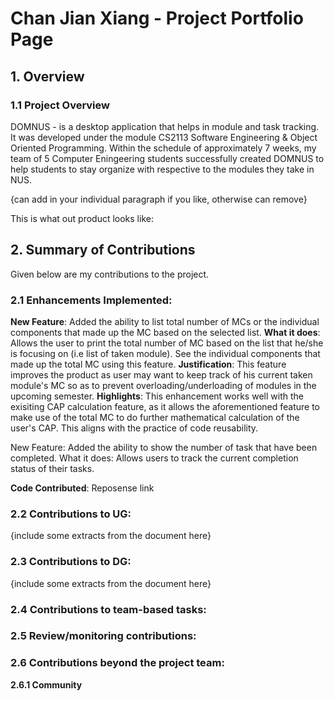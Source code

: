 # Chan Jian Xiang - Project Portfolio Page


## 1. Overview
### 1.1 Project Overview 
DOMNUS - is a desktop application that helps in module and task tracking. It was developed under the module CS2113 Software Engineering & Object Oriented Programming. Within the schedule of approximately 7 weeks, my team of 5 Computer Eningeering students successfully created DOMNUS to help students to stay organize with respective to the modules they take in NUS. 

{can add in your individual paragraph if you like, otherwise can remove} 

This is what out product looks like: 

## 2. Summary of Contributions
Given below are my contributions to the project. 

### 2.1 Enhancements Implemented: 
**New Feature**: Added the ability to list total number of MCs or the individual components that made up the MC based on the selected list.
**What it does**: Allows the user to print the total number of MC based on the list that he/she is focusing on (i.e list of taken module). See the individual components that made up the total MC using this feature.
**Justification**: This feature improves the product as user may want to keep track of his current taken module's MC so as to prevent overloading/underloading of modules in the upcoming semester. 
**Highlights**: This enhancement works well with the exisiting CAP calculation feature, as it allows the aforementioned feature to make use of the total MC to do further mathematical calculation of the user's CAP. This aligns with the practice of code reusability. 

 New Feature: Added the ability to show the number of task that have been completed. 
 What it does: Allows users to track the current completion status of their tasks. 



**Code Contributed**: Reposense link 

### 2.2 Contributions to UG: 
{include some extracts from the document here}
### 2.3 Contributions to DG:
{include some extracts from the document here}
### 2.4 Contributions to team-based tasks: 
### 2.5 Review/monitoring contributions: 
### 2.6 Contributions beyond the project team:  
 **2.6.1 Community**

<!--stackedit_data:
eyJoaXN0b3J5IjpbMTU5NzUxMjg3NSw2MDA2ODg2MTQsLTE3NT
AxMjQ3NDAsMjAxMjIzNDQ5MCwxMjgzMTEyMzMxLC01MzMxMTc5
MDgsMTUzNDI3MTU1NywtMTI5ODA0ODgwNiwtMTgwNjEwMTQ3NC
wtNzM5NDQ2Nzg2LDE3NDg1NzE2NDksLTIwNjMxNTg5NCwtODcz
OTI2MzcsLTgwMDU4MjYwMSwxNjM1MDQ2Mzg4LC0xNDgwNDQ0Mj
Q1LC01NDk1NzM3MzYsLTkxNDU2MTY0NywxMTc4Nzg0NDBdfQ==

-->